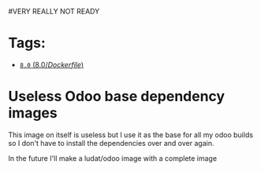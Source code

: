 #VERY REALLY NOT READY

Tags:
=====

* [`8.0` (8.0/_Dockerfile_)](https://github.com/ludat/docker-odoo/blob/master/deps/Dockerfile)

Useless Odoo base dependency images
===================================

This image on itself is useless but I use it as the base for all my odoo builds so I don't have to install the dependencies over and over again.

In the future I'll make a ludat/odoo image with a complete image
